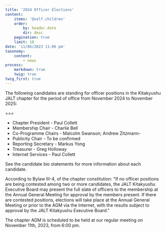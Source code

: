 ```yaml
---
title: '2024 Officer Elections'
content:
    items: '@self.children'
    order:
        by: header.date
        dir: desc
    pagination: true
    limit: 10
date: '11/06/2023 11:06 pm'
taxonomy:
    content:
        - news
process:
    markdown: true
    twig: true
twig_first: true
---
```


The following candidates are standing for officer positions in the Kitakyushu JALT chapter for the period of office from November 2024 to November 2025:

===

* Chapter President - Paul Collett
* Membership Chair - Charlie Bell
* Co-Programme Chairs - Malcolm Swanson; Andrew Zitzmann-
* Publicity Chair - To be confirmed
* Reporting Secretary - Markus Yong
* Treasurer - Greg Holloway
* Internet Services - Paul Collett

See the candidate bio statements for more information about each candidate.

According to Bylaw III-4, of the chapter constitution: "If no officer positions are being contested among two or more candidates, the JALT Kitakyushu Executive Board may present the full slate of officers to the membership at the Annual General Meeting for approval by the members present. If there are contested positions, elections will take place at the Annual General Meeting or prior to the AGM via the Internet, with the results subject to approval by the JALT Kitakyushu Executive Board."

The chapter AGM is scheduled to be held at our regular meeting on November 11th, 2023, from 6:00 pm.
